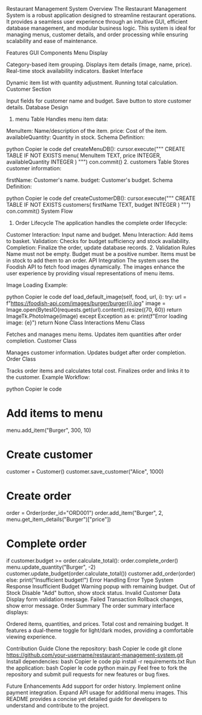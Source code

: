 Restaurant Management System
Overview
The Restaurant Management System is a robust application designed to streamline restaurant operations. It provides a seamless user experience through an intuitive GUI, efficient database management, and modular business logic. This system is ideal for managing menus, customer details, and order processing while ensuring scalability and ease of maintenance.

Features
GUI Components
Menu Display

Category-based item grouping.
Displays item details (image, name, price).
Real-time stock availability indicators.
Basket Interface

Dynamic item list with quantity adjustment.
Running total calculation.
Customer Section

Input fields for customer name and budget.
Save button to store customer details.
Database Design
1. menu Table
Handles menu item data:

MenuItem: Name/description of the item.
price: Cost of the item.
availableQuantity: Quantity in stock.
Schema Definition:

python
Copier le code
def createMenuDB():
    cursor.execute("""
        CREATE TABLE IF NOT EXISTS menu(
            MenuItem TEXT,
            price INTEGER,
            availableQuantity INTEGER
        )
    """)
    con.commit()
2. customers Table
Stores customer information:

firstName: Customer's name.
budget: Customer's budget.
Schema Definition:

python
Copier le code
def createCustomerDB():
    cursor.execute("""
        CREATE TABLE IF NOT EXISTS customers(
            firstName TEXT,
            budget INTEGER
        )
    """)
    con.commit()
System Flow
1. Order Lifecycle
The application handles the complete order lifecycle:

Customer Interaction: Input name and budget.
Menu Interaction: Add items to basket.
Validation: Checks for budget sufficiency and stock availability.
Completion: Finalize the order, update database records.
2. Validation Rules
Name must not be empty.
Budget must be a positive number.
Items must be in stock to add them to an order.
API Integration
The system uses the Foodish API to fetch food images dynamically. The images enhance the user experience by providing visual representations of menu items.

Image Loading Example:

python
Copier le code
def load_default_image(self, food, url, i):
    try:
        url = f"https://foodish-api.com/images/burger/burger{i}.jpg"
        image = Image.open(BytesIO(requests.get(url).content)).resize((70, 60))
        return ImageTk.PhotoImage(image)
    except Exception as e:
        print(f"Error loading image: {e}")
        return None
Class Interactions
Menu Class

Fetches and manages menu items.
Updates item quantities after order completion.
Customer Class

Manages customer information.
Updates budget after order completion.
Order Class

Tracks order items and calculates total cost.
Finalizes order and links it to the customer.
Example Workflow:

python
Copier le code
# Add items to menu
menu.add_item("Burger", 300, 10)

# Create customer
customer = Customer()
customer.save_customer("Alice", 1000)

# Create order
order = Order(order_id="ORD001")
order.add_item("Burger", 2, menu.get_item_details("Burger")["price"])

# Complete order
if customer.budget >= order.calculate_total():
    order.complete_order()
    menu.update_quantity("Burger", -2)
    customer.update_budget(order.calculate_total())
    customer.add_order(order)
else:
    print("Insufficient budget!")
Error Handling
Error Type	System Response
Insufficient Budget	Warning popup with remaining budget.
Out of Stock	Disable "Add" button, show stock status.
Invalid Customer Data	Display form validation message.
Failed Transaction	Rollback changes, show error message.
Order Summary
The order summary interface displays:

Ordered items, quantities, and prices.
Total cost and remaining budget.
It features a dual-theme toggle for light/dark modes, providing a comfortable viewing experience.

Contribution Guide
Clone the repository:
bash
Copier le code
git clone https://github.com/your-username/restaurant-management-system.git
Install dependencies:
bash
Copier le code
pip install -r requirements.txt
Run the application:
bash
Copier le code
python main.py
Feel free to fork the repository and submit pull requests for new features or bug fixes.

Future Enhancements
Add support for order history.
Implement online payment integration.
Expand API usage for additional menu images.
This README provides a concise yet detailed guide for developers to understand and contribute to the project.
